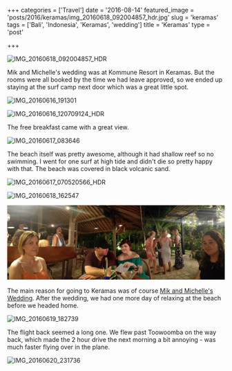 +++
categories = ['Travel']
date = '2016-08-14'
featured_image = 'posts/2016/keramas/img_20160618_092004857_hdr.jpg'
slug = 'keramas'
tags = ['Bali', 'Indonesia', 'Keramas', 'wedding']
title = 'Keramas'
type = 'post'

+++

![IMG_20160618_092004857_HDR](img_20160618_092004857_hdr.jpg)

Mik and Michelle's wedding was at Kommune Resort in Keramas. But the rooms were all booked by the time we had leave approved, so we ended up staying at the surf camp next door which was a great little spot.

![IMG_20160616_191301](img_20160616_191301.jpg)

![IMG_20160616_120709124_HDR](img_20160616_120709124_hdr.jpg)

The free breakfast came with a great view.

![IMG_20160617_083646](img_20160617_083646.jpg)

The beach itself was pretty awesome, although it had shallow reef so no swimming. I went for one surf at high tide and didn't die so pretty happy with that. The beach was covered in black volcanic sand.

![IMG_20160617_070520566_HDR](img_20160617_070520566_hdr.jpg)

![IMG_20160618_162547](img_20160618_162547.jpg)

![PANO_20160617_184357](pano_20160617_184357.jpg)

The main reason for going to Keramas was of course [Mik and Michelle's Wedding](/posts/2016/2016-12-26/mik-and-michelles-wedding/). After the wedding, we had one more day of relaxing at the beach before we headed home.

![IMG_20160619_182739](img_20160619_182739.jpg)

The flight back seemed a long one. We flew past Toowoomba on the way back, which made the 2 hour drive the next morning a bit annoying - was much faster flying over in the plane.

![IMG_20160620_231736](img_20160620_231736.jpg)